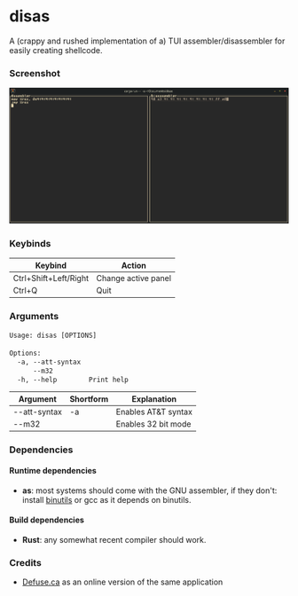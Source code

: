 # disas

A (crappy and rushed implementation of a) TUI assembler/disassembler for easily creating shellcode.

### Screenshot
![](screenshot.png)

### Keybinds

| Keybind               | Action              |
|-----------------------|---------------------|
| Ctrl+Shift+Left/Right | Change active panel |
| Ctrl+Q                | Quit                |

### Arguments

```
Usage: disas [OPTIONS]

Options:
  -a, --att-syntax
      --m32
  -h, --help        Print help
```

| Argument     | Shortform | Explanation         |
|--------------|-----------|---------------------|
| --att-syntax | -a        | Enables AT&T syntax |
| --m32        |           | Enables 32 bit mode |

### Dependencies

#### Runtime dependencies
- **as**: most systems should come with the GNU assembler, if they don't: install [binutils](https://sourceware.org/binutils/) or gcc as it depends on binutils.
#### Build dependencies
- **Rust**: any somewhat recent compiler should work.

### Credits
- [Defuse.ca](https://defuse.ca/online-x86-assembler.htm) as an online version of the same application
